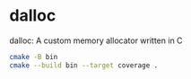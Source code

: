 # dalloc

dalloc: A custom memory allocator written in C

```bash
cmake -B bin
cmake --build bin --target coverage .
```

